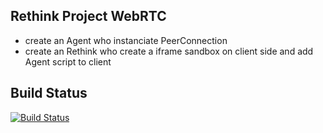 ## Rethink Project WebRTC

* create an Agent who instanciate PeerConnection
* create an Rethink who create a iframe sandbox on client side and add Agent script to client

## Build Status

[![Build Status](http://185.17.229.168:8080/buildStatus/icon?job=TestProject)](http://185.17.229.168:8080/job/TestProject/)
